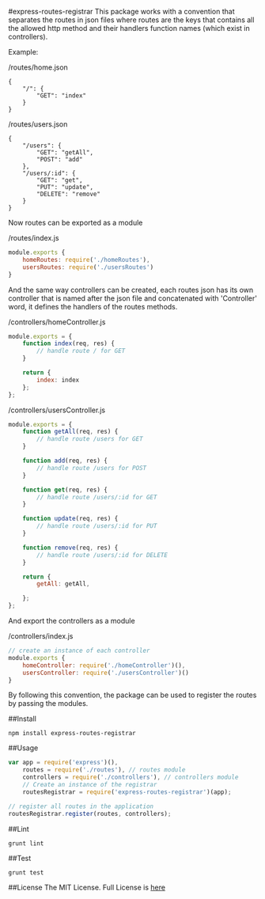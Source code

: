#express-routes-registrar
This package works with a convention that separates the routes in json files where routes are the keys that contains all the allowed http method and their handlers function names (which exist in controllers).

Example:

/routes/home.json
```
{
    "/": {
        "GET": "index"
    }
}
```

/routes/users.json
```
{
    "/users": {
        "GET": "getAll",
        "POST": "add"
    },
    "/users/:id": {
        "GET": "get",
        "PUT": "update",
        "DELETE": "remove"
    }
}
```

Now routes can be exported as a module

/routes/index.js
```javascript
module.exports {
    homeRoutes: require('./homeRoutes'),
    usersRoutes: require('./usersRoutes')
}
```

And the same way controllers can be created, each routes json has its own controller that is named after the json file and concatenated with 'Controller' word, it defines the handlers of the routes methods.

/controllers/homeController.js
```javascript
module.exports = {
    function index(req, res) {
        // handle route / for GET
    }

    return {
        index: index
    };
};
```

/controllers/usersController.js
```javascript
module.exports = {
    function getAll(req, res) {
        // handle route /users for GET
    }

    function add(req, res) {
        // handle route /users for POST
    }

    function get(req, res) {
        // handle route /users/:id for GET
    }

    function update(req, res) {
        // handle route /users/:id for PUT
    }

    function remove(req, res) {
        // handle route /users/:id for DELETE
    }

    return {
        getAll: getAll,

    };
};
```

And export the controllers as a module

/controllers/index.js
```javascript
// create an instance of each controller
module.exports {
    homeController: require('./homeController')(),
    usersController: require('./usersController')()
}
```

By following this convention, the package can be used to register the routes by passing the modules.

##Install
```
npm install express-routes-registrar
```

##Usage 
```javascript
var app = require('express')(),
    routes = require('./routes'), // routes module
    controllers = require('./controllers'), // controllers module
    // Create an instance of the registrar
    routesRegistrar = require('express-routes-registrar')(app);

// register all routes in the application
routesRegistrar.register(routes, controllers);
```

##Lint
```
grunt lint
```

##Test
```
grunt test
```

##License
The MIT License. Full License is [here](https://github.com/eyas-ranjous/express-routes-registrar/blob/master/LICENSE)